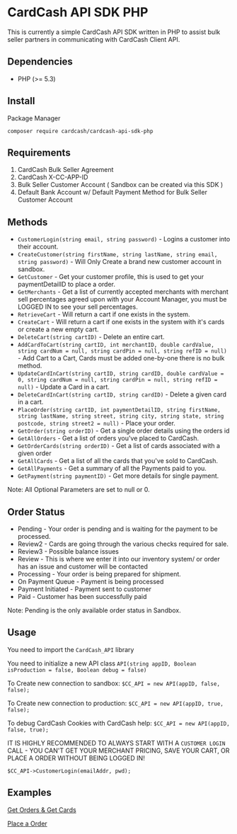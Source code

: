 # CardCash API SDK PHP

This is currently a simple CardCash API SDK written in PHP to assist bulk seller partners in communicating with CardCash Client API.


## Dependencies
* PHP (>= 5.3)

## Install

Package Manager

`composer require cardcash/cardcash-api-sdk-php`

## Requirements

1. CardCash Bulk Seller Agreement
2. CardCash X-CC-APP-ID
3. Bulk Seller Customer Account ( Sandbox can be created via this SDK )
4. Default Bank Account w/ Default Payment Method for Bulk Seller Customer Account

## Methods

* `CustomerLogin(string email, string password)` - Logins a customer into their account.
* `CreateCustomer(string firstName, string lastName, string email, string password)` - Will Only Create a brand new customer account in sandbox.
* `GetCustomer` - Get your customer profile, this is used to get your paymentDetailID to place a order.
* `GetMerchants` - Get a list of currently accepted merchants with merchant sell percentages agreed upon with your Account Manager, you must be LOGGED IN to see your sell percentages.
* `RetrieveCart` - Will return a cart if one exists in the system.
* `CreateCart` - Will return a cart if one exists in the system with it's cards or create a new empty cart.
* `DeleteCart(string cartID)` - Delete an entire cart.
* `AddCardToCart(string cartID, int merchantID, double cardValue, string cardNum = null, string cardPin = null, string refID = null)` - Add Cart to a Cart, Cards must be added one-by-one there is no bulk method.
* `UpdateCardInCart(string cartID, string cardID, double cardValue = 0, string cardNum = null, string cardPin = null, string refID = null)` - Update a Card in a cart.
* `DeleteCardInCart(string cartID, string cardID)` - Delete a given card in a cart.
* `PlaceOrder(string cartID, int paymentDetailID, string firstName, string lastName, string street, string city, string state, string postcode, string street2 = null)` - Place your order.
* `GetOrder(string orderID)` - Get a single order details using the orders id
* `GetAllOrders` - Get a list of orders you've placed to CardCash.
* `GetOrderCards(string orderID)` - Get a list of cards associated with a given order
* `GetAllCards` - Get a list of all the cards that you've sold to CardCash.
* `GetAllPayments` - Get a summary of all the Payments paid to you.
* `GetPayment(string paymentID)` - Get more details for single payment.

Note: All Optional Parameters are set to null or 0.

## Order Status
* Pending - Your order is pending and is waiting for the payment to be processed.
* Review2 - Cards are going through the various checks required for sale.
* Review3 - Possible balance issues
* Review - This is where we enter it into our inventory system/ or order has an issue and customer will be contacted
* Processing - Your order is being prepared for shipment.
* On Payment Queue - Payment is being processed
* Payment Initiated - Payment sent to customer
* Paid - Customer has been successfully paid

Note: Pending is the only available order status in Sandbox.

## Usage

You need to import the `CardCash_API` library

You need to initialize a new API class `API(string appID, Boolean isProduction = false, Boolean debug = false)`

To Create new connection to sandbox:
```$CC_API = new API(appID, false, false);```

To Create new connection to production:
```$CC_API = new API(appID, true, false);```

To debug CardCash Cookies with CardCash help:
```$CC_API = new API(appID, false, true);```

IT IS HIGHLY RECOMMENDED TO ALWAYS START WITH A `CUSTOMER LOGIN` CALL - YOU CAN'T GET YOUR MERCHANT PRICING, SAVE YOUR CART, OR PLACE A ORDER WITHOUT BEING LOGGED IN!

`$CC_API->CustomerLogin(emailAddr, pwd);`


## Examples

[Get Orders & Get Cards](https://github.com/CardCashLLC/CardCash_API_SDK_PHP/blob/master/examples/getOrders.php)

[Place a Order](https://github.com/CardCashLLC/CardCash_API_SDK_PHP/blob/master/examples/placeOrder.php)
